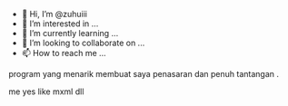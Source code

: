 - 👋 Hi, I’m @zuhuiii
- 👀 I’m interested in ...
- 🌱 I’m currently learning ...
- 💞️ I’m looking to collaborate on ...
- 📫 How to reach me ...
<!---
zuhuiii/zuhuiii is a ✨ special ✨ repository because its `README.md` (this file) appears on your GitHub profile.
You can click the Preview link to take a look at your changes.
--->program yang menarik membuat saya penasaran dan  penuh tantangan .
me yes  like mxml dll 
